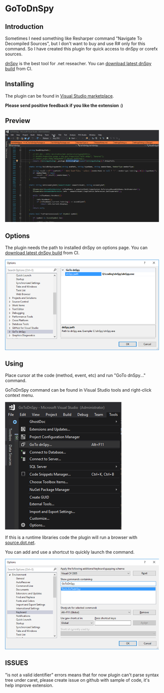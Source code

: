 # GoToDnSpy

## Introduction

Sometimes I need something like Resharper command "Navigate To Decompiled Sources", but I don't want to buy and use R# only for this command. So I have created this plugin for quick access to dnSpy or corefx sources.

[dnSpy](https://github.com/0xd4d/dnSpy/) is the best tool for .net reseacher.
You can [download latest dnSpy build](https://ci.appveyor.com/project/0xd4d/dnspy/branch/master/artifacts) from CI.

## Installing

The plugin can be found in [Visual Studio marketplace](https://marketplace.visualstudio.com/items?itemName=VladimirChirikov.GoToDnSpy).

**Please send positive feedback if you like the extension :)**

## Preview

![Using GoToDnSpy](docs/img/preview.gif)


## Options

The plugin needs the path to installed dnSpy on options page.
You can [download latest dnSpy build](https://ci.appveyor.com/project/0xd4d/dnspy/branch/master/artifacts) from CI.

![Options GoToDnSpy](docs/img/options.png)

## Using

Place cursor at the code (method, event, etc) and run "GoTo dnSpy..." command.

GoToDnSpy command can be found in Visual Studio tools and right-click context menu.

![Tools menu with GoTo dnSpy](docs/img/tools_menu.png)

If this is a runtime libraries code the plugin will run a browser with [source.dot.net](https://source.dot.net).


You can add and use a shortcut to quickly launch the command.

![Shortcut example](docs/img/shortcut.png)


## ISSUES

"is not a valid identifier" errors means that for now plugin can't parse syntax tree under caret, please create issue on github with sample of code, it's help improve extension.
